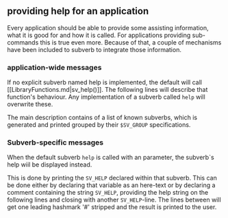 ## providing help for an application ##

Every application should be able to provide some assisting
information, what it is good for and how it is called.
For applications providing sub-commands this is true even
more. Because of that, a couple of mechanisms have been included
to subverb to integrate those information.

### application-wide messages ###

If no explicit subverb named help is implemented,
the default will call [[LibraryFunctions.md|sv_help()]].
The following lines will describe that function's behaviour.
Any implementation of a subverb called `help` will overwrite
these.

The main description contains of a list of known subverbs,
which is generated and printed grouped by their `$SV_GROUP` specifications.

### Subverb-specific messages ###

When the default subverb `help` is called with an parameter, the subverb`s 
help wiil be displayed instead.

This is done by printing the `SV_HELP` declared within that subverb.
This can be done either by declaring that variable as an here-text or by
declaring a comment containing the string `SV_HELP`, providing the help
string on the following lines and closing with another `SV_HELP`-line.
The lines between will get one leading hashmark '#' stripped and the
result is printed to the user.


